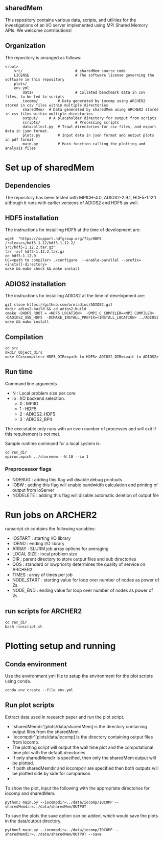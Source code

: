 sharedMem
---------

This repository contains various data, scripts, and utilities for the investigations of an I/O server implemented using MPI Shared Memory APIs. 
We welcome contributions!

## Organization ##
The repository is arranged as follows:

    <root>
        src/                     	# sharedMem source code 
        LICENSE                  	# The software license governing the software in this repository
        plots/
		env.yml 	
        	data/                   # Collated benchmark data in csv files, to be fed to scripts
			iocomp/         # Data generated by iocomp using ARCHER2 stored in csv files within multiple directories 
			sharedMem/	# Data generated by sharedMem using ARCHER2 stored in csv files within multiple directories
			output/ 	# A placeholder directory for output from scripts
        	scripts/              	# Processing scripts
			datacollect.py	# Trawl directories for csv files, and export data in json format. 
			plots.py      	# Input data in json format and output plots in pdf format  
			main.py      	# Main function calling the plotting and analysis files  


# Set up of sharedMem

## Dependencies 
The repository has been tested with MPICH-4.0, ADIOS2-2.9.1, HDF5-1.12.1 although it runs with earlier versions of ADIOS2 and HDF5 as well. 

HDF5 installation
-----------------
The instructions for installing HDF5 at the time of development are: 

	wget  "https://support.hdfgroup.org/ftp/HDF5
	/releases/hdf5-1.12/hdf5-1.12.2/
	src/hdf5-1.12.2.tar.gz"
	tar -xvf hdf5-1.12.2.tar.gz 
	cd hdf5-1.12.0
	CC=<path to compiler> ./configure  --enable-parallel --prefix=<install-directory>
	make && make check && make install 

ADIOS2 installation 
-------------------
The instructions for installing ADIOS2 at the time of development are: 

	git clone https://github.com/ornladios/ADIOS2.git
	mkdir adios2-build && cd adios2-build
	cmake -DHDF5_ROOT = <HDF5 LOCATION>  -DMPI_C_COMPILER=<MPI COMPILER>  -DADIOS2_USE_HDF5  -DCMAKE_INSTALL_PREFIX=<INSTALL_LOCATION> ../ADIOS2 
	make && make install 
 
## Compilation 

	cd src 
 	mkdir Object_dirs
	make CC=<compiler> HDF5_DIR=<path to HDF5> ADIOS2_DIR=<path to ADIOS2>

## Run time

Command line arguments
- N : Local problem size per core  
- io : I/O backend selection. 
    - 0 : MPIIO
    - 1 : HDF5 
    - 2 : ADIOS2_HDF5 
    - 3 : ADIOS2_BP4 

The executable only runs with an even number of processes and will exit if this requirement is not met. 

Sample runtime command for a local system is: 

	cd run_dir
	mpirun.mpich ../sharemem --N 10 --io 1 
 
### Preprocessor flags 
- NDEBUG : adding this flag will disable debug printouts 
- IOBW : adding this flag will enable bandwidth calculation and printing of
	output from ioServer 
- NODELETE : adding this flag will disable automatic deletion of output file 

# Run jobs on ARCHER2 
runscript.sh contains the following variables:
- IOSTART : starting I/O library
- IOEND : ending I/O library  
- ARRAY : SLURM job array options for averaging 
- LOCAL SIZE : local problem size 
- DIR : parent directory to store output files and sub directories
- QOS : standard or lowpriority determines the quality of service on ARCHER2
- TIMES : array of times per job 
- NODE_START : starting value for loop over number of nodes as power of 2s. 
- NODE_END : ending value for loop over number of nodes as power of 2s. 

## run scripts for ARCHER2 
	cd run_dir
	bash runscript.sh 


# Plotting setup and running 
## Conda environment 
Use the environment yml file to setup the environment for the plot scripts using conda.

	conda env create --file env.yml 

## Run plot scripts 
Extract data used in research paper and run the plot script.
- 'sharedMemdir'[plots/data/sharedMem] is the directory containing output files from the sharedMem.
- 'iocompdir'[plots/data/iocomp] is the directory containing output files from iocomp.
- The plotting script will output the wall time plot and the computational time plot with the default directories. 
- If only sharedMemdir is specified, then only the sharedMem output will be plotted. 
- If both sharedMemdir and iocompdir are specified then both outputs will be plotted side by side for comparison.
- 
To show the plot, input the following with the appropriate directories for iocomp and sharedMem. 

	python3 main.py --iocompdir=../data/iocomp/IOCOMP --sharedMemdir=../data/sharedMem/OUTPUT	

To save the plots the save option can be added, which would save the plots in the data/output directory.  

	python3 main.py --iocompdir=../data/iocomp/IOCOMP --sharedMemdir=../data/sharedMem/OUTPUT --save 	
